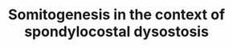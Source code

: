 ---
annotations:
- id: DOID:0050568
  type: Disease Ontology
  value: spondylocostal dysostosis
- id: PW:0000324
  parent: signaling pathway
  type: Pathway Ontology
  value: altered Notch signaling pathway
authors:
- Rlee
- Khanspers
communities:
- SkeletalDysplasia
description: Taken from The role of Notch in patterning the human vertebral column
  by Sally L Dunwoodie [https://www.ncbi.nlm.nih.gov/pubmed/19608404] and The many
  roles of Notch signaling during vertebrate somitogenesis by Kanu Wahi, Matthew S.
  Bochter, Susan E. Cole [https://www.ncbi.nlm.nih.gov/pubmed/25483003].  Spondylocostal
  dysostosis-associated genes refine Notch1 signaling in the anterior presomitic mesoderm
  in mammalian somitogenesis. Interaction between Notch pathway components. Dll1 activates
  Notch1 signaling producing N1ICD, and Dll3 inhibits Notch1 signaling. N1ICD activates
  transcription of Mesp2, Lfng and Hes7. Hes7 protein inhibits its own transcription
  and that of Lfng. The effect of Lfng on Notch1 signaling is contradictory; it can
  potentiate Notch1 signaling in cultured mammalian cells, and inhibit signaling in
  the embryo. Mesp2 protein activates the transcription of Lfng, Ripply2 and Epha4.
  Ripply2 inhibits the transcription of Mesp2 and Epha4 is implicated in somite border
  formation in zebrafish but is not required for this in mouse.  Linked with a dotted
  arrow to the GeneProduct nodes are diseases caused by mutation in the respective
  gene.
last-edited: 2020-09-03
ndex: 11da3095-8b6d-11eb-9e72-0ac135e8bacf
organisms:
- Homo sapiens
redirect_from:
- /index.php/Pathway:WP4785
- /instance/WP4785
revision: null
schema-jsonld:
- '@context': https://schema.org/
  '@id': https://wikipathways.github.io/pathways/WP4785.html
  '@type': Dataset
  creator:
    '@type': Organization
    name: WikiPathways
  description: Taken from The role of Notch in patterning the human vertebral column
    by Sally L Dunwoodie [https://www.ncbi.nlm.nih.gov/pubmed/19608404] and The many
    roles of Notch signaling during vertebrate somitogenesis by Kanu Wahi, Matthew
    S. Bochter, Susan E. Cole [https://www.ncbi.nlm.nih.gov/pubmed/25483003].  Spondylocostal
    dysostosis-associated genes refine Notch1 signaling in the anterior presomitic
    mesoderm in mammalian somitogenesis. Interaction between Notch pathway components.
    Dll1 activates Notch1 signaling producing N1ICD, and Dll3 inhibits Notch1 signaling.
    N1ICD activates transcription of Mesp2, Lfng and Hes7. Hes7 protein inhibits its
    own transcription and that of Lfng. The effect of Lfng on Notch1 signaling is
    contradictory; it can potentiate Notch1 signaling in cultured mammalian cells,
    and inhibit signaling in the embryo. Mesp2 protein activates the transcription
    of Lfng, Ripply2 and Epha4. Ripply2 inhibits the transcription of Mesp2 and Epha4
    is implicated in somite border formation in zebrafish but is not required for
    this in mouse.  Linked with a dotted arrow to the GeneProduct nodes are diseases
    caused by mutation in the respective gene.
  keywords:
  - DLL1
  - DLL3
  - EPHA4
  - HES7
  - LFNG
  - MESP2
  - NOTCH1
  - RIPPLY2
  - TBX6
  license: CC0
  name: Somitogenesis in the context of spondylocostal dysostosis
seo: CreativeWork
title: Somitogenesis in the context of spondylocostal dysostosis
wpid: WP4785
---